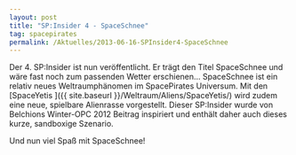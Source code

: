 ```yaml
---
layout: post
title: "SP:Insider 4 - SpaceSchnee"
tag: spacepirates
permalink: /Aktuelles/2013-06-16-SPInsider4-SpaceSchnee
---
```


Der 4. SP:Insider ist nun veröffentlicht. Er trägt den Titel SpaceSchnee und wäre fast noch zum passenden Wetter erschienen... SpaceSchnee ist ein relativ neues Weltraumphänomen im SpacePirates Universum. Mit den [SpaceYetis ]({{ site.baseurl }}/Weltraum/Aliens/SpaceYetis/) wird zudem eine neue, spielbare Alienrasse vorgestellt. Dieser SP:Insider wurde von Belchions Winter-OPC 2012 Beitrag inspiriert und enthält daher auch dieses kurze, sandboxige Szenario.

Und nun viel Spaß mit SpaceSchnee!
